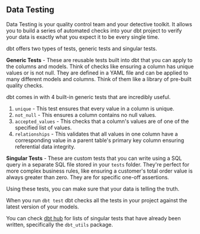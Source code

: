 ## Data Testing

Data Testing is your quality control team and your detective toolkit. It allows you to build a series of automated checks into your dbt project to verify your data is exactly what you expect it to be every single time.

dbt offers two types of tests, generic tests and singular tests.

**Generic Tests** - These are reusable tests built into dbt that you can apply to the columns and models. Think of checks like ensuring a column has unique values or is not null. They are defined in a YAML file and can be applied to many different models and columns. Think of them like a library of pre-built quality checks.

dbt comes in with 4 built-in generic tests that are incredibly useful.
1. `unique` - This test ensures that every value in a column is unique.
2. `not_null` - This ensures a column contains no null values.
3. `accepted_values` - This checks that a column's values are of one of the specified list of values.
4. `relationships` - This validates that all values in one column have a corresponding value in a parent table's primary key column ensuring referential data integrity.

**Singular Tests** - These are custom tests that you can write using a SQL query in a separate SQL file stored in your `tests` folder. They're perfect for more complex business rules, like ensuring a customer's total order value is always greater than zero. They are for specific one-off assertions.

Using these tests, you can make sure that your data is telling the truth.

When you run `dbt test` dbt checks all the tests in your project against the latest version of your models.

You can check [dbt hub](https://hub.getdbt.com/) for lists of singular tests that have already been written, specifically the `dbt_utils` package.
